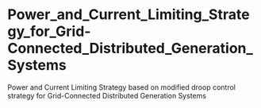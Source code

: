# Power_and_Current_Limiting_Strategy_for_Grid-Connected_Distributed_Generation_Systems
Power and Current Limiting Strategy based on modified droop control strategy for Grid-Connected Distributed Generation Systems
